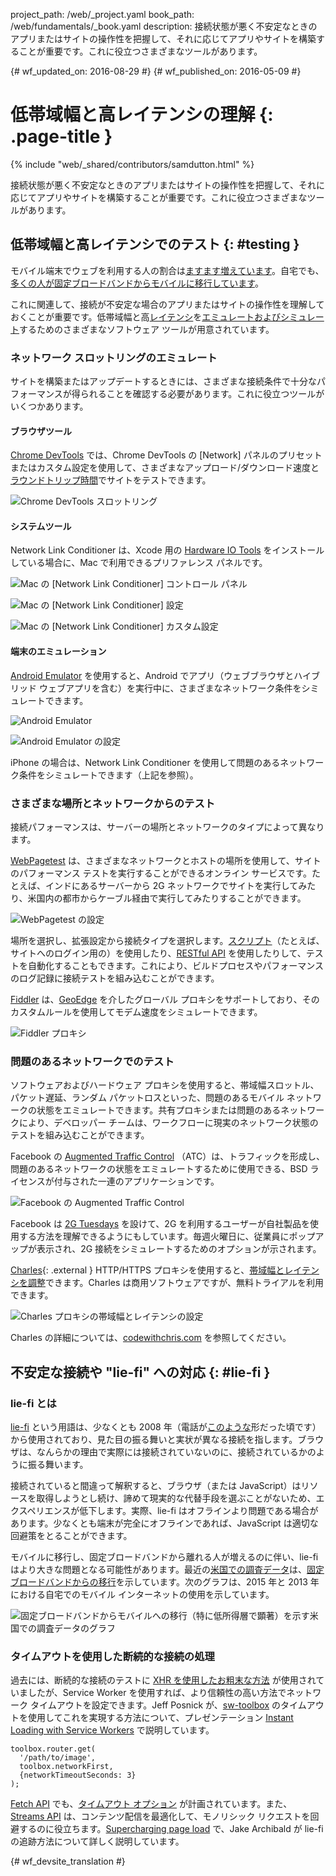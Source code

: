 project_path: /web/_project.yaml
book_path: /web/fundamentals/_book.yaml
description: 接続状態が悪く不安定なときのアプリまたはサイトの操作性を把握して、それに応じてアプリやサイトを構築することが重要です。これに役立つさまざまなツールがあります。

{# wf_updated_on: 2016-08-29 #}
{# wf_published_on: 2016-05-09 #}

#  低帯域幅と高レイテンシの理解 {: .page-title }

{% include "web/_shared/contributors/samdutton.html" %}

接続状態が悪く不安定なときのアプリまたはサイトの操作性を把握して、それに応じてアプリやサイトを構築することが重要です。これに役立つさまざまなツールがあります。

##  低帯域幅と高レイテンシでのテスト {: #testing }

モバイル端末でウェブを利用する人の割合は<a href="http://adwords.blogspot.co.uk/2015/05/building-for-next-moment.html">ますます増えています</a>。自宅でも、<a href="https://www.washingtonpost.com/news/the-switch/wp/2016/04/18/new-data-americans-are-abandoning-wired-home-internet/">多くの人が固定ブロードバンドからモバイルに移行しています</a>。

これに関連して、接続が不安定な場合のアプリまたはサイトの操作性を理解しておくことが重要です。低帯域幅と高[レイテンシ](https://www.igvita.com/2012/07/19/latency-the-new-web-performance-bottleneck/)を[エミュレートおよびシミュレート](https://stackoverflow.com/questions/1584617/simulator-or-emulator-what-is-the-difference)するためのさまざまなソフトウェア ツールが用意されています。

### ネットワーク スロットリングのエミュレート

サイトを構築またはアップデートするときには、さまざまな接続条件で十分なパフォーマンスが得られることを確認する必要があります。これに役立つツールがいくつかあります。

#### ブラウザツール

[Chrome DevTools](/web/tools/chrome-devtools/network-performance/network-conditions) では、Chrome DevTools の [Network] パネルのプリセットまたはカスタム設定を使用して、さまざまなアップロード/ダウンロード速度と[ラウンドトリップ時間](https://www.igvita.com/2012/07/19/latency-the-new-web-performance-bottleneck/)でサイトをテストできます。

![Chrome DevTools スロットリング](images/chrome-devtools-throttling.png)

#### システムツール

Network Link Conditioner は、Xcode 用の [Hardware IO Tools](https://developer.apple.com/downloads/?q=Hardware%20IO%20Tools) をインストールしている場合に、Mac で利用できるプリファレンス パネルです。

![Mac の [Network Link Conditioner] コントロール パネル](images/network-link-conditioner-control-panel.png)

![Mac の [Network Link Conditioner] 設定](images/network-link-conditioner-settings.png)

![Mac の [Network Link Conditioner] カスタム設定](images/network-link-conditioner-custom.png)

#### 端末のエミュレーション

[Android Emulator](http://developer.android.com/tools/devices/emulator.html#netspeed) を使用すると、Android でアプリ（ウェブブラウザとハイブリッド ウェブアプリを含む）を実行中に、さまざまなネットワーク条件をシミュレートできます。

![Android Emulator](images/android-emulator.png)

![Android Emulator の設定](images/android-emulator-settings.png)

iPhone の場合は、Network Link Conditioner を使用して問題のあるネットワーク条件をシミュレートできます（上記を参照）。

### さまざまな場所とネットワークからのテスト

接続パフォーマンスは、サーバーの場所とネットワークのタイプによって異なります。

[WebPagetest](https://webpagetest.org) は、さまざまなネットワークとホストの場所を使用して、サイトのパフォーマンス テストを実行することができるオンライン サービスです。たとえば、インドにあるサーバーから 2G ネットワークでサイトを実行してみたり、米国内の都市からケーブル経由で実行してみたりすることができます。

![WebPagetest の設定](images/webpagetest.png)

場所を選択し、拡張設定から接続タイプを選択します。[スクリプト](https://sites.google.com/a/webpagetest.org/docs/using-webpagetest/scripting)（たとえば、サイトへのログイン用の）を使用したり、[RESTful API](https://sites.google.com/a/webpagetest.org/docs/advanced-features/webpagetest-restful-apis) を使用したりして、テストを自動化することもできます。これにより、ビルドプロセスやパフォーマンスのログ記録に接続テストを組み込むことができます。

[Fiddler](http://www.telerik.com/fiddler) は、[GeoEdge](http://www.geoedge.com/faq) を介したグローバル プロキシをサポートしており、そのカスタムルールを使用してモデム速度をシミュレートできます。

![Fiddler プロキシ](images/fiddler.png)

### 問題のあるネットワークでのテスト

ソフトウェアおよびハードウェア プロキシを使用すると、帯域幅スロットル、パケット遅延、ランダム パケットロスといった、問題のあるモバイル ネットワークの状態をエミュレートできます。共有プロキシまたは問題のあるネットワークにより、デベロッパー チームは、ワークフローに現実のネットワーク状態のテストを組み込むことができます。

Facebook の [Augmented Traffic Control](http://facebook.github.io/augmented-traffic-control/) （ATC）は、トラフィックを形成し、問題のあるネットワークの状態をエミュレートするために使用できる、BSD ライセンスが付与された一連のアプリケーションです。

![Facebook の Augmented Traffic Control](images/augmented-traffic-control.png)

Facebook は [2G Tuesdays](https://code.facebook.com/posts/1556407321275493/building-for-emerging-markets-the-story-behind-2g-tuesdays/) を設けて、2G を利用するユーザーが自社製品を使用する方法を理解できるようにもしています。毎週火曜日に、従業員にポップアップが表示され、2G 接続をシミュレートするためのオプションが示されます。

[Charles](https://www.charlesproxy.com/){: .external } HTTP/HTTPS プロキシを使用すると、[帯域幅とレイテンシを調整](http://www.charlesproxy.com/documentation/proxying/throttling/)できます。Charles は商用ソフトウェアですが、無料トライアルを利用できます。

![Charles プロキシの帯域幅とレイテンシの設定](images/charles.png)

Charles の詳細については、[codewithchris.com](http://codewithchris.com/tutorial-using-charles-proxy-with-your-ios-development-and-http-debugging/) を参照してください。

##  不安定な接続や "lie-fi" への対応 {: #lie-fi }

### lie-fi とは

<a href="http://www.urbandictionary.com/define.php?term=lie-fi">lie-fi</a> という用語は、少なくとも 2008 年（電話が<a href="https://www.mobilegazette.com/2008-phones-wallchart.htm" title="Images of phones from 2008">このような</a>形だった頃です）から使用されており、見た目の振る舞いと実状が異なる接続を指します。ブラウザは、なんらかの理由で実際には接続されていないのに、接続されているかのように振る舞います。

接続されていると間違って解釈すると、ブラウザ（または JavaScript）はリソースを取得しようとし続け、諦めて現実的な代替手段を選ぶことがないため、エクスペリエンスが低下します。実際、lie-fi はオフラインより問題である場合があります。少なくとも端末が完全にオフラインであれば、JavaScript は適切な回避策をとることができます。

モバイルに移行し、固定ブロードバンドから離れる人が増えるのに伴い、lie-fi はより大きな問題となる可能性があります。最近の[米国での調査データ](https://www.ntia.doc.gov/blog/2016/evolving-technologies-change-nature-internet-use)は、[固定ブロードバンドからの移行](https://www.washingtonpost.com/news/the-switch/wp/2016/04/18/new-data-americans-are-abandoning-wired-home-internet/)を示しています。次のグラフは、2015 年と 2013 年における自宅でのモバイル インターネットの使用を示しています。

<img src="images/home-broadband.png" class="center" alt="固定ブロードバンドからモバイルへの移行（特に低所得層で顕著）を示す米国での調査データのグラフ">

### タイムアウトを使用した断続的な接続の処理

過去には、断続的な接続のテストに [XHR を使用したお粗末な方法](http://stackoverflow.com/questions/189430/detect-that-the-internet-connection-is-offline) が使用されていましたが、Service Worker を使用すれば、より信頼性の高い方法でネットワーク タイムアウトを設定できます。Jeff Posnick が、[sw-toolbox](https://github.com/GoogleChrome/sw-toolbox) のタイムアウトを使用してこれを実現する方法について、プレゼンテーション [Instant Loading with Service Workers](https://youtu.be/jCKZDTtUA2A?t=19m58s) で説明しています。


    toolbox.router.get(
      '/path/to/image',
      toolbox.networkFirst,
      {networkTimeoutSeconds: 3}
    );
    

[Fetch API](https://developer.mozilla.org/en-US/docs/Web/API/GlobalFetch/fetch) でも、[タイムアウト オプション](https://github.com/whatwg/fetch/issues/20) が計画されています。また、[Streams API](https://www.w3.org/TR/streams-api/) は、コンテンツ配信を最適化して、モノリシック リクエストを回避するのに役立ちます。[Supercharging page load](https://youtu.be/d5_6yHixpsQ?t=6m42s) で、Jake Archibald が lie-fi の追跡方法について詳しく説明しています。


{# wf_devsite_translation #}
